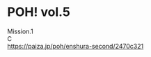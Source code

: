 POH! vol.5
===========================



Mission.1  
C  
https://paiza.jp/poh/enshura-second/2470c321  



